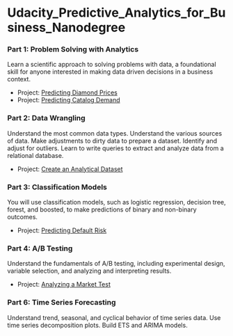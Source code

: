 # Udacity_Predictive_Analytics_for_Business_Nanodegree

### Part 1: Problem Solving with Analytics
Learn a scientific approach to solving problems with data, a foundational skill for anyone interested in making data driven decisions in a business context. 
- Project: [Predicting Diamond Prices](https://github.com/lllana/Udacity_Problem_Solving_with_Analytics)
- Project: [Predicting Catalog Demand](https://github.com/lllana/Udacity_Project2_Problem_Solving_with_Analytics)

### Part 2: Data Wrangling
Understand the most common data types. Understand the various sources of data. Make adjustments to dirty data to prepare a dataset. Identify and adjust for outliers. Learn to write queries to extract and analyze data from a relational database.
- Project: [Create an Analytical Dataset](https://github.com/lllana/Udacity_Project2_Data-Wrangling)

### Part 3: Classification Models
You will use classification models, such as logistic regression, decision tree, forest, and boosted, to make predictions of binary and non-binary outcomes.
- Project: [Predicting Default Risk](https://github.com/lllana/Udacity_Project_Classification_Models)

### Part 4: A/B Testing 
Understand the fundamentals of A/B testing, including experimental design, variable selection, and analyzing and interpreting results.
- Project: [Analyzing a Market Test](https://github.com/lllana/Udacity_Analyzing_a_Market_Test)

### Part 6: Time Series Forecasting
Understand trend, seasonal, and cyclical behavior of time series data. Use time series decomposition plots. Build ETS and ARIMA models.

